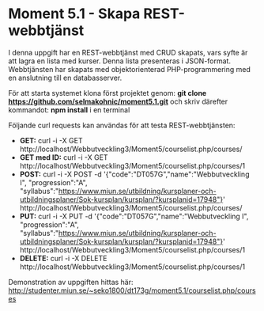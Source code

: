 # Moment 5.1 - Skapa REST-webbtjänst
I denna uppgift har en REST-webbtjänst med CRUD skapats, vars syfte är att lagra en lista med kurser. Denna lista presenteras i JSON-format. Webbtjänsten har skapats med objektorienterad PHP-programmering med en anslutning till en databasserver. 

För att starta systemet klona först projektet genom: **git clone https://github.com/selmakohnic/moment5.1.git** och skriv därefter kommandot: **npm install** i en terminal

Följande curl requests kan användas för att testa REST-webbtjänsten:
* __GET:__ curl -i -X GET http://localhost/Webbutveckling3/Moment5/courselist.php/courses/
* __GET med ID:__ curl -i -X GET http://localhost/Webbutveckling3/Moment5/courselist.php/courses/1
* __POST:__ curl -i -X POST -d '{"code":"DT057G","name":"Webbutveckling I", "progression":"A", "syllabus":"https://www.miun.se/utbildning/kursplaner-och-utbildningsplaner/Sok-kursplan/kursplan/?kursplanid=17948"}' http://localhost/Webbutveckling3/Moment5/courselist.php/courses/
* __PUT:__ curl -i -X PUT -d '{"code":"DT057G","name":"Webbutveckling I", "progression":"A", "syllabus":"https://www.miun.se/utbildning/kursplaner-och-utbildningsplaner/Sok-kursplan/kursplan/?kursplanid=17948"}' http://localhost/Webbutveckling3/Moment5/courselist.php/courses/1
* __DELETE:__ curl -i -X DELETE http://localhost/Webbutveckling3/Moment5/courselist.php/courses/1

Demonstration av uppgiften hittas här: http://studenter.miun.se/~seko1800/dt173g/moment5.1/courselist.php/courses